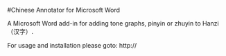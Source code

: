 #Chinese Annotator for Microsoft Word

A Microsoft Word add-in for adding tone graphs, pinyin or zhuyin to Hanzi（汉字）. 

For usage and installation please goto:
http://
